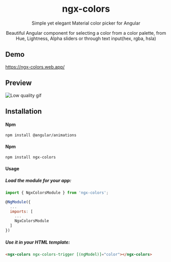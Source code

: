 <p align="center">
  <h1 align="center">ngx-colors</h1>
  <p align="center">Simple yet elegant Material color picker for Angular</p>
  <p align="center">Beautiful Angular component for selecting a color from a 
color palette, from Hue, Lightness, Alpha sliders or through text input(hex, rgba, hsla) 

  </p>
</p>

## Demo

https://ngx-colors.web.app/


## Preview

![Low quality gif](https://ngx-colors.web.app/assets/img/example-gif.gif)

## Installation

#### Npm
```shell
npm install @angular/animations
```

#### Npm
```shell
npm install ngx-colors
```

#### Usage


##### Load the module for your app:

```javascript
import { NgxColorsModule } from 'ngx-colors';

@NgModule({
  ...
  imports: [
    ...
    NgxColorsModule
  ]
})
```

##### Use it in your HTML template:

```html
<ngx-colors ngx-colors-trigger [(ngModel)]="color"></ngx-colors>
```
